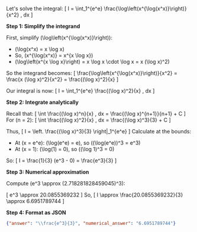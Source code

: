 Let's solve the integral:
\[
I = \int_1^{e^e} \frac{\log\left(x^{\log(x^x)}\right)}{x^2} \, dx
\]

**Step 1: Simplify the integrand**

First, simplify \(\log\left(x^{\log(x^x)}\right)\):

- \(\log(x^x) = x \log x\)
- So, \(x^{\log(x^x)} = x^{x \log x}\)
- \(\log\left(x^{x \log x}\right) = x \log x \cdot \log x = x (\log x)^2\)

So the integrand becomes:
\[
\frac{\log\left(x^{\log(x^x)}\right)}{x^2} = \frac{x (\log x)^2}{x^2} = \frac{(\log x)^2}{x}
\]

Our integral is now:
\[
I = \int_1^{e^e} \frac{(\log x)^2}{x} \, dx
\]

**Step 2: Integrate analytically**

Recall that:
\[
\int \frac{(\log x)^n}{x} \, dx = \frac{(\log x)^{n+1}}{n+1} + C
\]
For \(n = 2\):
\[
\int \frac{(\log x)^2}{x} \, dx = \frac{(\log x)^3}{3} + C
\]

Thus,
\[
I = \left. \frac{(\log x)^3}{3} \right|_1^{e^e}
\]
Calculate at the bounds:

- At \(x = e^e\): \(\log(e^e) = e\), so \((\log(e^e))^3 = e^3\)
- At \(x = 1\): \(\log(1) = 0\), so \((\log 1)^3 = 0\)

So:
\[
I = \frac{1}{3} (e^3 - 0) = \frac{e^3}{3}
\]

**Step 3: Numerical approximation**

Compute \(e^3 \approx (2.718281828459045)^3\):

\[
e^3 \approx 20.0855369232
\]
So,
\[
I \approx \frac{20.0855369232}{3} \approx 6.6951789744
\]

**Step 4: Format as JSON**

```json
{"answer": "\\frac{e^3}{3}", "numerical_answer": "6.6951789744"}
```
